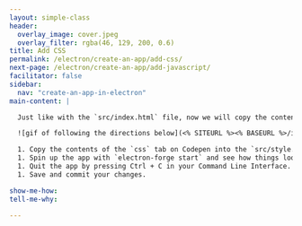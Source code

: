 ```yaml
---
layout: simple-class
header:
  overlay_image: cover.jpeg
  overlay_filter: rgba(46, 129, 200, 0.6)
title: Add CSS
permalink: /electron/create-an-app/add-css/
next-page: /electron/create-an-app/add-javascript/
facilitator: false
sidebar:
  nav: "create-an-app-in-electron"
main-content: |

  Just like with the `src/index.html` file, now we will copy the contents for the CSS. [Here's an example of a commit doing just that](https://github.com/githubteacher/electron-app/commit/70832b7d1c6cac01ed4e2b2dbfe10e1fad8b398d).

  ![gif of following the directions below](<% SITEURL %><% BASEURL %>/images/gifs/electron/electron1-add-css.gif)

  1. Copy the contents of the `css` tab on Codepen into the `src/style.css` file.
  1. Spin up the app with `electron-forge start` and see how things look different. There should be style now, but you should still be unable to play the game.
  1. Quit the app by pressing Ctrl + C in your Command Line Interface.
  1. Save and commit your changes.

show-me-how:
tell-me-why:

---
```

